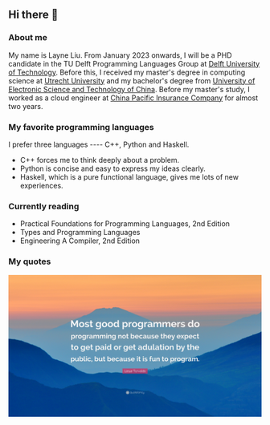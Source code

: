 ## Hi there 👋

### About me
My name is Layne Liu. From January 2023 onwards, I will be a PHD candidate in the TU Delft Programming Languages Group at [Delft University of Technology](https://www.tudelft.nl/en/). Before this, I received my master's degree in computing science at [Utrecht University](https://www.uu.nl/en) and my bachelor's degree from [University of Electronic Science and Technology of China](https://en.uestc.edu.cn/). Before my master's study, I worked as a cloud engineer at [China Pacific Insurance Company](https://www.cpic.com.cn/) for almost two years.

### My favorite programming languages
I prefer three languages ---- C++, Python and Haskell.
- C++ forces me to think deeply about a problem.
- Python is concise and easy to express my ideas clearly.
- Haskell, which is a pure functional language, gives me lots of new experiences. 

### Currently reading
- Practical Foundations for Programming Languages, 2nd Edition
- Types and Programming Languages
- Engineering A Compiler, 2nd Edition
### My quotes
![How to be a good programmer](./figures/programmers.jpg)
